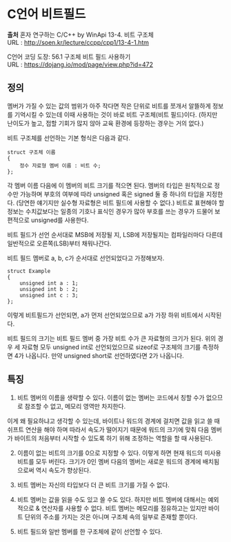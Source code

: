# C언어 비트필드

**출처**
혼자 연구하는 C/C++ by WinApi 13-4. 비트 구조체  
URL : http://soen.kr/lecture/ccpp/cpp1/13-4-1.htm  
  
C언어 코딩 도장: 56.1 구조체 비트 필드 사용하기  
URL : https://dojang.io/mod/page/view.php?id=472
  
## 정의

멤버가 가질 수 있는 값의 범위가 아주 작다면 작은 단위로 비트를 쪼개서 알뜰하게 정보를 기억시킬 수 있는데 이때 사용하는 것이 바로 비트 구조체(비트 필드)이다. (하지만 난이도가 높고, 접할 기회가 많지 않아 교육 환경에 등장하는 경우는 거의 없다.)  
  
비트 구조체를 선언하는 기본 형식은 다음과 같다.  
  
    struct 구조체 이름
    {
        정수 자료형 멤버 이름 : 비트 수;
    };

각 멤버 이름 다음에 이 멤버의 비트 크기를 적으면 된다. 멤버의 타입은 원칙적으로 정수만 가능하며 부호의 여부에 따라 unsigned 혹은 signed 둘 중 하나의 타입을 지정한다. (당연한 얘기지만 실수형 자료형은 비트 필드에 사용할 수 없다.) 비트로 표현해야 할 정보는 수치값보다는 일종의 기호나 표식인 경우가 많아 부호를 쓰는 경우가 드물어 보편적으로 unsigned를 사용한다.  
  
비트 필드가 선언 순서대로 MSB에 저장될 지, LSB에 저장될지는 컴파일러마다 다른데 일반적으로 오른쪽(LSB)부터 채워나간다.  
  
비트 필드 멤버로 a, b, c가 순서대로 선언되었다고 가정해보자.  
  
    struct Example
    {
        unsigned int a : 1;
        unsigned int b : 2;
        unsigned int c : 3;
    };

이렇게 비트필드가 선언되면, a가 먼저 선언되었으므로 a가 가장 하위 비트에서 시작된다.  
  
비트 필드의 크기는 비트 필드 멤버 중 가장 비트 수가 큰 자료형의 크기가 된다. 위의 경우 세 자료형 모두 unsigned int로 선언되었으므로 sizeof로 구조체의 크기를 측정하면 4가 나옵니다. 만약 unsigned short로 선언하였다면 2가 나옵니다.  
  
## 특징

1. 비트 멤버의 이름을 생략할 수 있다. 이름이 없는 멤버는 코드에서 칭할 수가 없으므로 참조할 수 없고, 메모리 영역만 차지한다.  
  
이게 왜 필요하냐고 생각할 수 있는데, 바이트나 워드의 경계에 걸치면 값을 읽고 쓸 때 쉬프트 연산을 해야 하며 따라서 속도가 떨어지기 때문에 워드의 크기에 맞춰 다음 멤버가 바이트의 처음부터 시작할 수 있도록 하기 위해 조정하는 역할을 할 때 사용된다.  
  
2. 이름이 없는 비트의 크기를 0으로 지정할 수 있다. 이렇게 하면 현재 워드의 미사용 비트를 모두 버린다. 크기가 0인 멤버 다음의 멤버는 새로운 워드의 경계에 배치됨으로써 역시 속도가 향상된다.  
  
3. 비트 멤버는 자신의 타입보다 더 큰 비트 크기를 가질 수 없다.  
  
4. 비트 멤버는 값을 읽을 수도 있고 쓸 수도 있다. 하지만 비트 멤버에 대해서는 예외적으로 & 연산자를 사용할 수 없다. 비트 멤버는 메모리를 점유하고는 있지만 바이트 단위의 주소를 가지는 것은 아니며 구조체 속의 일부로 존재할 뿐이다.  
  
5. 비트 필드와 일반 멤버를 한 구조체에 같이 선언할 수 있다.